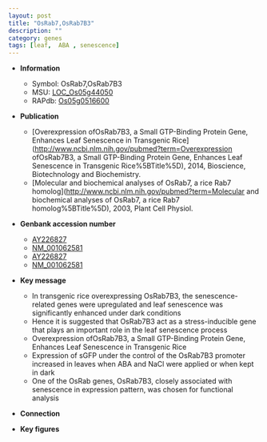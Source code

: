 ```yaml
---
layout: post
title: "OsRab7,OsRab7B3"
description: ""
category: genes
tags: [leaf,  ABA , senescence]
---
```


* **Information**  
    + Symbol: OsRab7,OsRab7B3  
    + MSU: [LOC_Os05g44050](http://rice.plantbiology.msu.edu/cgi-bin/ORF_infopage.cgi?orf=LOC_Os05g44050)  
    + RAPdb: [Os05g0516600](http://rapdb.dna.affrc.go.jp/viewer/gbrowse_details/irgsp1?name=Os05g0516600)  

* **Publication**  
    + [Overexpression ofOsRab7B3, a Small GTP-Binding Protein Gene, Enhances Leaf Senescence in Transgenic Rice](http://www.ncbi.nlm.nih.gov/pubmed?term=Overexpression ofOsRab7B3, a Small GTP-Binding Protein Gene, Enhances Leaf Senescence in Transgenic Rice%5BTitle%5D), 2014, Bioscience, Biotechnology and Biochemistry.
    + [Molecular and biochemical analyses of OsRab7, a rice Rab7 homolog](http://www.ncbi.nlm.nih.gov/pubmed?term=Molecular and biochemical analyses of OsRab7, a rice Rab7 homolog%5BTitle%5D), 2003, Plant Cell Physiol.

* **Genbank accession number**  
    + [AY226827](http://www.ncbi.nlm.nih.gov/nuccore/AY226827)
    + [NM_001062581](http://www.ncbi.nlm.nih.gov/nuccore/NM_001062581)
    + [AY226827](http://www.ncbi.nlm.nih.gov/nuccore/AY226827)
    + [NM_001062581](http://www.ncbi.nlm.nih.gov/nuccore/NM_001062581)

* **Key message**  
    + In transgenic rice overexpressing OsRab7B3, the senescence-related genes were upregulated and leaf senescence was significantly enhanced under dark conditions
    + Hence it is suggested that OsRab7B3 act as a stress-inducible gene that plays an important role in the leaf senescence process
    + Overexpression ofOsRab7B3, a Small GTP-Binding Protein Gene, Enhances Leaf Senescence in Transgenic Rice
    + Expression of sGFP under the control of the OsRab7B3 promoter increased in leaves when ABA and NaCl were applied or when kept in dark
    + One of the OsRab genes, OsRab7B3, closely associated with senescence in expression pattern, was chosen for functional analysis

* **Connection**  

* **Key figures**  


